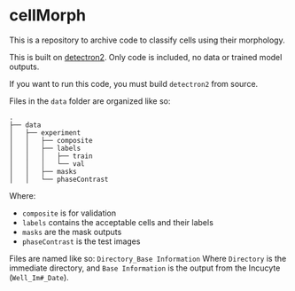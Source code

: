 # cellMorph
This is a repository to archive code to classify cells using their morphology. 

This is built on [detectron2](https://github.com/facebookresearch/detectron2). Only code is included, no data or trained model outputs. 

If you want to run this code, you must build `detectron2` from source. 

Files in the `data` folder are organized like so:

```
.
├── data
│   ├── experiment
│   │   ├── composite
│   │   ├── labels
│   │   │   ├── train
│   │   │   └── val
│   │   ├── masks
│   │   └── phaseContrast
```

Where:
* `composite` is for validation
* `labels` contains the acceptable cells and their labels
* `masks` are the mask outputs
* `phaseContrast` is the test images

Files are named like so:
`Directory_Base Information`
Where `Directory` is the immediate directory, and `Base Information` is the output from the Incucyte (`Well_Im#_Date`). 
